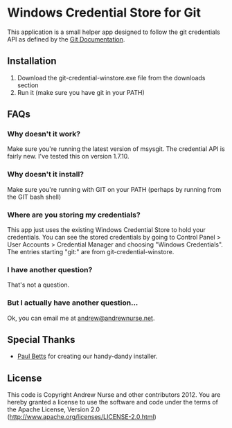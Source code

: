 # Windows Credential Store for Git
This application is a small helper app designed to follow the git credentials API as defined by the [Git Documentation](https://github.com/gitster/git-htmldocs/blob/master/technical/api-credentials.txt).
## Installation

1. Download the git-credential-winstore.exe file from the downloads section
2. Run it (make sure you have git in your PATH)

## FAQs

### Why doesn't it work?
Make sure you're running the latest version of msysgit. The credential API is fairly new. I've tested this on version 1.7.10.

### Why doesn't it install?
Make sure you're running with GIT on your PATH (perhaps by running from the GIT bash shell)

### Where are you storing my credentials?
This app just uses the existing Windows Credential Store to hold your credentials. You can see the stored credentials by going to Control Panel > User Accounts > Credential Manager and choosing "Windows Credentials". The entries starting "git:" are from git-credential-winstore.

### I have another question?
That's not a question.

### But I actually have another question...
Ok, you can email me at [andrew@andrewnurse.net](mailto:andrew@andrewnurse.net).

## Special Thanks
* [Paul Betts](http://paulbetts.org/) for creating our handy-dandy installer.

## License
This code is Copyright Andrew Nurse and other contributors 2012. You are hereby granted a license to use the software and code under the terms of the Apache License, Version 2.0 (http://www.apache.org/licenses/LICENSE-2.0.html)